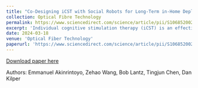 ```yaml
---
title: "Co-Designing iCST with Social Robots for Long-Term in-Home Deployment for Persons with Dementia"
collection: Optical Fibre Technology
permalink: https://www.sciencedirect.com/science/article/pii/S1068520023000226
excerpt: 'Individual cognitive stimulation therapy (iCST) is an effective therapeutic intervention that has been explored for aiding the cognitive ability of persons with dementia (PwDs). Despite its significant benefits, research evidence shows that it has been limited due to the burdens of caregivers, thus leading to low adherence. Therefore, this work explores the development of a social robot by co-designing with the key stakeholders for a 4-week in-home deployment in the homes of 10 PwDs. The system’s effectiveness will be evaluated by assessing changes in the quality of life of the users and the caregiving burdens of their carers....'
date: 2024-03-18
venue: 'Optical Fiber Technology'
paperurl: 'https://www.sciencedirect.com/science/article/pii/S1068520023000226'
---
```



[Download paper here](http://academicpages.github.io/files/paper2.pdf)

Authors: Emmanuel Akinrintoyo, Zehao Wang, Bob Lantz, Tingjun Chen, Dan Kilper
